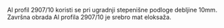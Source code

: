 Al profil 2907/10 koristi se pri ugradnji stepenišne podloge debljine 10mm.
Završna obrada Al profila 2907/10 je srebro mat eloksaža.